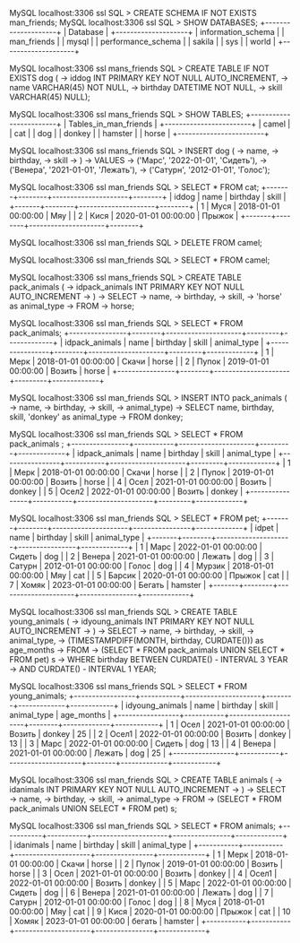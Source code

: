 
MySQL localhost:3306 ssl SQL > CREATE SCHEMA IF NOT EXISTS man_friends;
MySQL localhost:3306 ssl SQL > SHOW DATABASES;
+--------------------+
| Database           |
+--------------------+
| information_schema |
| man_friends        |
| mysql              |
| performance_schema |
| sakila             |
| sys                |
| world              |
+--------------------+

MySQL localhost:3306 ssl mans_friends SQL > CREATE TABLE IF NOT EXISTS dog (
                                         ->   iddog INT PRIMARY KEY NOT NULL AUTO_INCREMENT,
                                         ->   name VARCHAR(45) NOT NULL,
                                         ->   birthday DATETIME NOT NULL,
                                         ->   skill VARCHAR(45) NULL);

 MySQL localhost:3306 ssl mans_friends SQL > SHOW TABLES;
+------------------------+
| Tables_in_man_friends |
+------------------------+
| camel                  |
| cat                    |
| dog                    |
| donkey                 |
| hamster                |
| horse                  |
+------------------------+

 MySQL localhost:3306 ssl mans_friends SQL > INSERT dog (
                                          ->     name,
                                          ->     birthday,
                                          ->     skill
                                          -> )
                                          -> VALUES
                                          ->    ('Марс', '2022-01-01', 'Cидеть'),
                                          ->    ('Венера', '2021-01-01', 'Лежать'),
                                          ->    ('Сатурн', '2012-01-01', 'Голос');


 MySQL localhost:3306 ssl man_friends SQL > SELECT * FROM cat;
+-------+--------+---------------------+--------+
| iddog | name   | birthday            | skill  |
+-------+--------+---------------------+--------+
|     1 | Муся   | 2018-01-01 00:00:00 | Мяу    |
|     2 | Кися   | 2020-01-01 00:00:00 | Прыжок |
+-------+--------+---------------------+--------+

MySQL localhost:3306 ssl man_friends SQL > DELETE FROM camel;

MySQL localhost:3306 ssl man_friends SQL > SELECT * FROM camel;

MySQL localhost:3306 ssl mans_friends SQL > CREATE TABLE pack_animals (
                                         ->   idpack_animals INT PRIMARY KEY NOT NULL AUTO_INCREMENT
                                         -> )
                                         -> SELECT
                                         ->     name,
                                         ->     birthday,
                                         ->     skill,
                                         ->     'horse' as animal_type
                                         -> FROM
                                         ->     horse;

MySQL localhost:3306 ssl man_friends SQL > SELECT * FROM pack_animals;
+----------------+--------+---------------------+---------+-------------+
| idpack_animals | name   | birthday            | skill   | animal_type |
+----------------+--------+---------------------+---------+-------------+
|              1 | Мерк   | 2018-01-01 00:00:00 | Скачи   | horse       |
|              2 | Пупок  | 2019-01-01 00:00:00 | Возить  | horse       |
+----------------+--------+---------------------+---------+-------------+

MySQL localhost:3306 ssl man_friends SQL > INSERT INTO pack_animals (
                                         ->   name,
                                         ->   birthday,
                                         ->   skill,
                                         ->   animal_type)
                                         -> SELECT name, birthday, skill, 'donkey' as animal_type
                                         -> FROM donkey;

MySQL localhost:3306 ssl man_friends SQL > SELECT * FROM pack_animals ;
+----------------+-----------+---------------------+---------+-------------+
| idpack_animals | name      | birthday            | skill   | animal_type |
+----------------+-----------+---------------------+---------+-------------+
|              1 | Мерк      | 2018-01-01 00:00:00 | Скачи   | horse       |
|              2 | Пупок     | 2019-01-01 00:00:00 | Возить  | horse       |
|              4 | Осел      | 2021-01-01 00:00:00 | Возить  | donkey      |
|              5 | Осел2     | 2022-01-01 00:00:00 | Возить  | donkey      |
+----------------+-----------+---------------------+---------+-------------+

MySQL localhost:3306 ssl man_friends SQL > SELECT * FROM pet;
+-------+--------+---------------------+----------------+-------------+
| idpet | name   | birthday            | skill          | animal_type |
+-------+--------+---------------------+----------------+-------------+
|     1 | Марс   | 2022-01-01 00:00:00 | Сидеть         | dog         |
|     2 | Венера | 2021-01-01 00:00:00 | Лежать         | dog         |
|     3 | Сатурн | 2012-01-01 00:00:00 | Голос          | dog         |
|     4 | Мурзик | 2018-01-01 00:00:00 | Мяу            | cat         |
|     5 | Барсик | 2020-01-01 00:00:00 | Прыжок         | cat         |
|     7 | Хомяк  | 2023-01-01 00:00:00 | Бегать         | hamster     |
+-------+--------+---------------------+----------------+-------------+

MySQL localhost:3306 ssl man_friends SQL > CREATE TABLE young_animals (
                                         ->   idyoung_animals INT PRIMARY KEY NOT NULL AUTO_INCREMENT
                                         -> )
                                         -> SELECT
                                         ->   name,
                                         ->   birthday,
                                         ->   skill,
                                         ->   animal_type,
                                         ->   (TIMESTAMPDIFF(MONTH, birthday, CURDATE())) as age_months
                                         -> FROM
                                         ->   (SELECT * FROM pack_animals UNION SELECT * FROM pet) s
                                         -> WHERE birthday BETWEEN CURDATE() - INTERVAL 3 YEAR 
                                         ->       AND CURDATE() - INTERVAL 1 YEAR;


MySQL localhost:3306 ssl mans_friends SQL > SELECT * FROM young_animals;
+-----------------+-----------+---------------------+--------+-------------+------------+
| idyoung_animals | name      | birthday            | skill  | animal_type | age_months |
+-----------------+-----------+---------------------+--------+-------------+------------+
|               1 | Осел      | 2021-01-01 00:00:00 | Возить | donkey      |         25 |
|               2 | Осел1     | 2022-01-01 00:00:00 | Возить | donkey      |         13 |
|               3 | Марс      | 2022-01-01 00:00:00 | Сидеть | dog         |         13 |
|               4 | Венера    | 2021-01-01 00:00:00 | Лежать | dog         |         25 |
+-----------------+-----------+---------------------+--------+-------------+------------+

MySQL localhost:3306 ssl man_friends SQL > CREATE TABLE animals (
                                         -> idanimals INT PRIMARY KEY NOT NULL AUTO_INCREMENT
                                         -> )
                                         -> SELECT
                                         ->   name,
                                         ->   birthday,
                                         ->   skill,
                                         ->   animal_type
                                         -> FROM
                                         ->   (SELECT * FROM pack_animals UNION SELECT * FROM pet) s;

MySQL localhost:3306 ssl man_friends SQL > SELECT * FROM animals;
+-----------+-----------+---------------------+----------------+-------------+
| idanimals | name      | birthday            | skill          | animal_type |
+-----------+-----------+---------------------+----------------+-------------+
|         1 | Мерк      | 2018-01-01 00:00:00 | Скачи          | horse       |
|         2 | Пупок     | 2019-01-01 00:00:00 | Возить         | horse       |
|         3 | Осел      | 2021-01-01 00:00:00 | Возить         | donkey      |
|         4 | Осел1     | 2022-01-01 00:00:00 | Возить         | donkey      |
|         5 | Марс      | 2022-01-01 00:00:00 | Сидеть         | dog         |
|         6 | Венера    | 2021-01-01 00:00:00 | Лежать         | dog         |
|         7 | Сатурн    | 2012-01-01 00:00:00 | Голос          | dog         |
|         8 | Муся      | 2018-01-01 00:00:00 | Мяу            | cat         |
|         9 | Кися      | 2020-01-01 00:00:00 | Прыжок         | cat         |
|        10 | Хомяк     | 2023-01-01 00:00:00 | бегать         | hamster     |
+-----------+-----------+---------------------+----------------+-------------+
